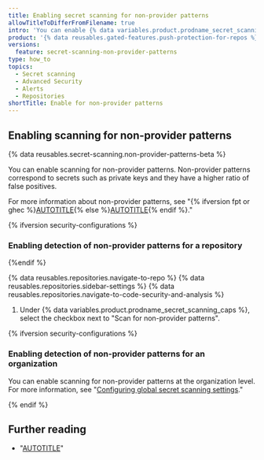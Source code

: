 ```yaml
---
title: Enabling secret scanning for non-provider patterns
allowTitleToDifferFromFilename: true
intro: 'You can enable {% data variables.product.prodname_secret_scanning %} to detect additional potential secrets at the {% ifversion security-configurations %}repository and organization levels{% else %} repository level{% endif %}.'
product: '{% data reusables.gated-features.push-protection-for-repos %}'
versions:
  feature: secret-scanning-non-provider-patterns
type: how_to
topics:
  - Secret scanning
  - Advanced Security
  - Alerts
  - Repositories
shortTitle: Enable for non-provider patterns
---
```


## Enabling scanning for non-provider patterns

{% data reusables.secret-scanning.non-provider-patterns-beta %}

You can enable scanning for non-provider patterns. Non-provider patterns correspond to secrets such as private keys and they have a higher ratio of false positives.

For more information about non-provider patterns, see "{% ifversion fpt or ghec %}[AUTOTITLE](/code-security/secret-scanning/secret-scanning-patterns#about-user--alerts){% else %}[AUTOTITLE](/code-security/secret-scanning/secret-scanning-patterns#about-secret-scanning-alerts){% endif %}."

{% ifversion security-configurations %}

### Enabling detection of non-provider patterns for a repository

{%endif %}

{% data reusables.repositories.navigate-to-repo %}
{% data reusables.repositories.sidebar-settings %}
{% data reusables.repositories.navigate-to-code-security-and-analysis %}
1. Under {% data variables.product.prodname_secret_scanning_caps %}, select the checkbox next to "Scan for non-provider patterns".

{% ifversion security-configurations %}

### Enabling detection of non-provider patterns for an organization

You can enable scanning for non-provider patterns at the organization level. For more information, see "[Configuring global secret scanning settings](/code-security/securing-your-organization/enabling-security-features-in-your-organization/configuring-global-security-settings-for-your-organization#configuring-global-secret-scanning-settings)."

{% endif %}

## Further reading

* "[AUTOTITLE](/code-security/secret-scanning/managing-alerts-from-secret-scanning)"

